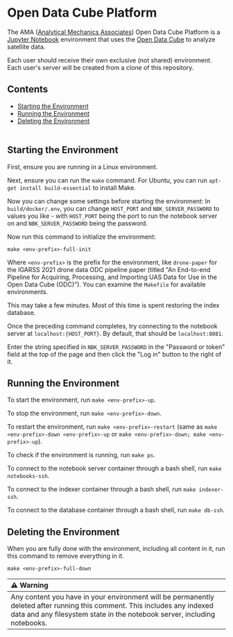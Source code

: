# Open Data Cube Platform

The AMA ([Analytical Mechanics Associates](https://www.ama-inc.com/)) Open Data Cube Platform is a [Jupyter Notebook](https://jupyter.org/) environment that uses the [Open Data Cube](https://www.opendatacube.org/) to analyze satellite data.

Each user should receive their own exclusive (not shared) environment. Each user's server will be created from a clone of this repository.

## Contents

* [Starting the Environment](#start-env)
* [Running the Environment](#run-env)
* [Deleting the Environment](#delete-env)
<br><br>

## <a name="start-env"></a> Starting the Environment

First, ensure you are running in a Linux environment.

Next, ensure you can run the `make` command. For Ubuntu, you can run `apt-get install build-essential` to install Make.

Now you can change some settings before starting the environment:
In `build/docker/.env`, you can change `HOST_PORT` and `NBK_SERVER_PASSWORD` to values you like - with `HOST_PORT` being the port to run the notebook server on and `NBK_SERVER_PASSWORD` being the password.

Now run this command to initialize the environment:

`make <env-prefix>-full-init`

Where `<env-prefix>` is the prefix for the environment, like `drone-paper` for the IGARSS 2021 drone data ODC pipeline paper (titled "An End-to-end Pipeline for Acquiring, Processing, and Importing UAS Data for Use in the Open Data Cube (ODC)"). You can examine the `Makefile` for available environments.

This may take a few minutes. Most of this time is spent restoring the index database.

Once the preceding command completes, try connecting to the notebook server at `localhost:{HOST_PORT}`. By default, that should be `localhost:8081`.

Enter the string specified in `NBK_SERVER_PASSWORD` in the "Password or token" field at the top of the page and then click the "Log in" button to the right of it.

## <a name="stop-env"></a> Running the Environment

To start the environment, run `make <env-prefix>-up`.

To stop the environment, run `make <env-prefix>-down`.

To restart the environment, run `make <env-prefix>-restart` (same as `make <env-prefix>-down <env-prefix>-up` or `make <env-prefix>-down; make <env-prefix>-up`).

To check if the environment is running, run `make ps`.

To connect to the notebook server container through a bash shell, run `make notebooks-ssh`.

To connect to the indexer container through a bash shell, run `make indexer-ssh`.

To connect to the database container through a bash shell, run `make db-ssh`.

## <a name="delete-env"></a> Deleting the Environment

When you are fully done with the environment, including all content in it, run this command to remove everything in it.

`make <env-prefix>-full-down`

| :warning:  Warning   |
|:---------------------|
| Any content you have in your environment will be permanently deleted after running this comment. This includes any indexed data and any filesystem state in the notebook server, including notebooks. |
